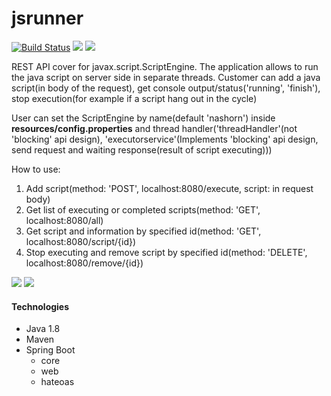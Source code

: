 # jsrunner


<a href="https://travis-ci.org/OlegSokol/jsrunner"><img src="https://travis-ci.org/OlegSokol/jsrunner.svg?branch=master" alt="Build Status" /></a>
<a href="https://codecov.io/gh/OlegSokol/jsrunner"><img src="https://codecov.io/gh/OlegSokol/jsrunner/branch/master/graph/badge.svg"/></a>
<a href="https://www.codacy.com/app/OlegSokol/jsrunner?utm_source=github.com&amp;utm_medium=referral&amp;utm_content=OlegSokol/jsrunner&amp;utm_campaign=Badge_Grade"><img src="https://api.codacy.com/project/badge/Grade/cb4beafdb010431e96f7472dc1aaeb2b"/></a>




<p>
REST API cover for javax.script.ScriptEngine.
The application allows to run the java script on server side in separate threads.
Customer can add a java script(in body of the request), get console output/status('running', 'finish'), stop execution(for example if a script hang out in the cycle)

User can set the ScriptEngine by name(default 'nashorn') inside <b>resources/config.properties</b> and thread handler('threadHandler'(not 'blocking' api design), 'executorservice'(Implements 'blocking' api design, send request and waiting response(result of script executing)))
</p>

How to use:
1. Add script(method: 'POST', localhost:8080/execute, script: in request body)
2. Get list of executing or completed scripts(method: 'GET', localhost:8080/all)
3. Get script and information by specified id(method: 'GET', localhost:8080/script/{id})
4. Stop executing and remove script by specified id(method: 'DELETE', localhost:8080/remove/{id})

<img src="https://s8.hostingkartinok.com/uploads/images/2017/03/0436f8c1e53cbcec6c127c00dac254d5.jpg"/>
<img src="https://s8.hostingkartinok.com/uploads/images/2017/03/5e54bb557a21061e82aec1e3931ff6de.jpg" />

<h4> Technologies</h4>
 <ul>
   <li>Java 1.8</li>
   <li>Maven</li>
   <li>Spring Boot
     <ul>
        <li>core</li>
        <li>web</li>
        <li>hateoas</li>
     </ul>
   </li>
 </ul>
